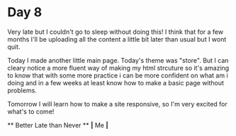 # Day 8

Very late but I couldn't go to sleep without doing this!
I think that for a few months I'll be uploading all the content a little bit later than usual but I wont quit.

Today I made another little main page. Today's theme was "store". But I can cleary notice a more fluent way of making my html strcuture so it's amazing to know that with some more practice i can be more confident on what am i doing and in a few weeks at least know how to make a basic page without problems.

Tomorrow I will learn how to make a site responsive, so I'm very excited for what's to come!


** Better Late than Never **
**|** Me **|**
